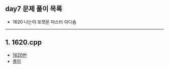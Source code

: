 ## day7 문제 풀이 목록
- 1620 나는야 포켓몬 마스터 이다솜  

---
## 1. 1620.cpp
- [1620번](https://www.acmicpc.net/problem/1620)
- [풀이](1620.cpp)
